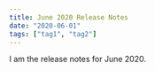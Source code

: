 ```yaml
---
title: June 2020 Release Notes
date: "2020-06-01"
tags: ["tag1", "tag2"]
---
```


I am the release notes for June 2020.